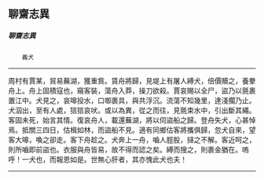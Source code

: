 

## 聊齋志異

##### 聊齋志異
　　`義犬`

* * *

周村有賈某，貿易蕪湖，獲重貲。賃舟將歸，見堤上有屠人縛犬，倍價贖之，養豢舟上。舟上固積寇也，窺客裝，蕩舟入莽，操刀欲殺。賈哀賜以全尸，盜乃以氈裹置江中。犬見之，哀嗥投水，口啣裹具，與共浮沉。流蕩不知幾里，達淺擱乃止。犬泅出，至有人處，狺狺哀吠。或以為異，從之而往，見氈束水中，引出斷其繩。客固未死，始言其情。復哀舟人，載還蕪湖，將以伺盜船之歸。登舟失犬，心甚悼焉。抵關三四日，估楫如林，而盜船不見。適有同鄉估客將攜俱歸，忽犬自來，望客大嗥，喚之卻走。客下舟趁之。犬奔上一舟，嚙人脛股，撻之不解。客近呵之，則所嚙即前盜也。衣服與舟皆易，故不得而認之矣。縛而搜之，則裹金猶在。嗚呼！一犬也，而報恩如是。世無心肝者，其亦愧此犬也夫！

* * *

